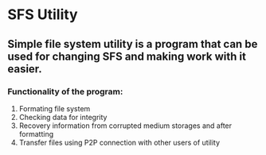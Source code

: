 # SFS Utility
## Simple file system utility is a program that can be used for changing SFS and making work with it easier.

### Functionality of the program:
1. Formating file system
2. Checking data for integrity
3. Recovery information from corrupted medium storages and after formatting
4. Transfer files using P2P connection with other users of utility
